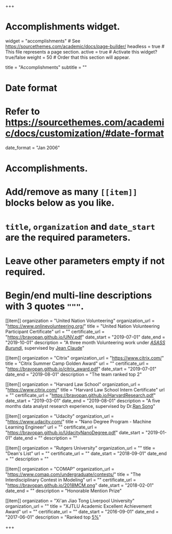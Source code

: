 +++
# Accomplishments widget.
widget = "accomplishments"  # See https://sourcethemes.com/academic/docs/page-builder/
headless = true  # This file represents a page section.
active = true  # Activate this widget? true/false
weight = 50  # Order that this section will appear.

title = "Accomplish&shy;ments"
subtitle = ""

# Date format
#   Refer to https://sourcethemes.com/academic/docs/customization/#date-format
date_format = "Jan 2006"

# Accomplishments.
#   Add/remove as many `[[item]]` blocks below as you like.
#   `title`, `organization` and `date_start` are the required parameters.
#   Leave other parameters empty if not required.
#   Begin/end multi-line descriptions with 3 quotes `"""`.

[[item]]
  organization = "United Nation Volunteering"
  organization_url = "https://www.onlinevolunteering.org/"
  title = "United Nation Volunteering Participant Certificate"
  url = ""
  certificate_url = "https://bravopan.github.io/UNV.pdf"
  date_start = "2019-07-01"
  date_end = "2019-10-01"
  description = "A three month Volunteering work under *[ASASS Burundi](http://www.asass.org)*, supervised by [Jean Claude](https://www.linkedin.com/in/jean-claude-kamwenubusa-7b45547)"

[[item]]
  organization = "Citrix"
  organization_url = "https://www.citrix.com/"
  title = "Citrix Summer Camp Golden Award"
  url = ""
  certificate_url = "https://bravopan.github.io/citrix_award.pdf"
  date_start = "2019-07-01"
  date_end = "2019-08-01"
  description = "The team ranked top 2"

[[item]]
  organization = "Harvard Law School"
  organization_url = "https://www.citrix.com/"
  title = "Harvard Law School Intern Certificate"
  url = ""
  certificate_url = "https://bravopan.github.io/HarvardResearch.pdf"
  date_start = "2019-03-01"
  date_end = "2019-08-01"
  description = "A five months data analyst research experience, supervised by Dr.[Ran Song](https://lwp.law.harvard.edu/people/ran-song)"

[[item]]
  organization = "Udacity"
  organization_url = "https://www.udacity.com/"
  title = "Nano Degree Program - Machine Learning Engineer"
  url = ""
  certificate_url = "https://bravopan.github.io/UdacityNanoDegree.pdf"
  date_start = "2019-01-01"
  date_end = ""
  description = ""


[[item]]
  organization = "Rutgers University"
  organization_url = ""
  title = "Dean's List"
  url = ""
  certificate_url = ""
  date_start = "2018-09-01"
  date_end = ""
  description = ""


[[item]]
  organization = "COMAP"
  organization_url = "https://www.comap.com/undergraduate/contests/"
  title = "The Interdisciplinary Contest in Modeling"
  url = ""
  certificate_url = "https://bravopan.github.io/2018MCM.png"
  date_start = "2018-02-01"
  date_end = ""
  description = "Honorable Mention Prize"

[[item]]
    organization = "Xi'an Jiao Tong Liverpool University"
    organization_url = ""
    title = "XJTLU Academic Excellent Achievement Award"
    url = ""
    certificate_url = ""
    date_start = "2016-09-01"
    date_end = "2017-06-01"
    description = "Ranked top [5%](https://www.xjtlu.edu.cn/en/news/2018/07/xjtlu-students-rewarded-for-their-academic-excellence)"

+++
